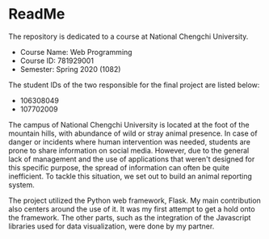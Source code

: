 # ReadMe
The repository is dedicated to a course at National Chengchi University.
* Course Name: Web Programming
* Course ID: 781929001
* Semester: Spring 2020 (1082)

The student IDs of the two responsible for the final project are listed below:
* 106308049
* 107702009

The campus of National Chengchi University is located at the foot of the mountain hills, with abundance of wild or stray animal presence. In case of danger or incidents where human intervention was needed, students are prone to share information on social media. However, due to the general lack of management and the use of applications that weren't designed for this specific purpose, the spread of information can often be quite inefficient. To tackle this situation, we set out to build an animal reporting system.

The project utilized the Python web framework, Flask. My main contribution also centers around the use of it. It was my first attempt to get a hold onto the framework. The other parts, such as the integration of the Javascript libraries used for data visualization, were done by my partner.
